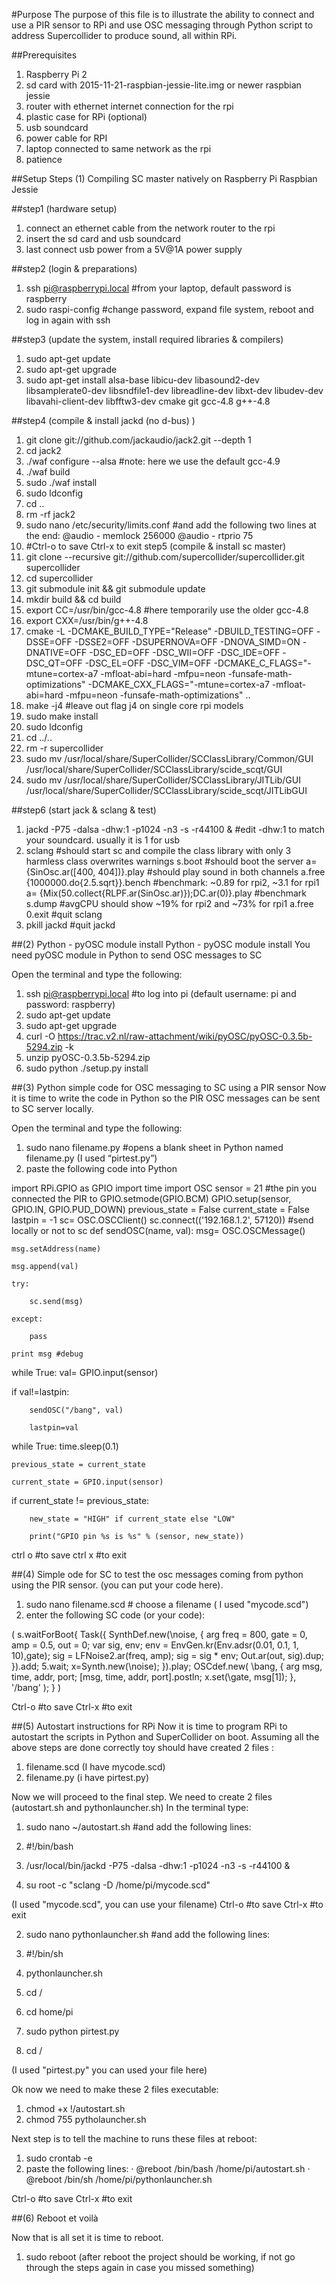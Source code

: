 #Purpose
The purpose of this file is to illustrate the ability to connect and use a PIR sensor to RPi and use OSC messaging through Python script to address Supercollider to produce sound, all within RPi.

##Prerequisites
1. Raspberry Pi 2
2. sd card with 2015-11-21-raspbian-jessie-lite.img or newer raspbian jessie 
3. router with ethernet internet connection for the rpi 
4. plastic case for RPi (optional)
5. usb soundcard
6. power cable for RPI
7. laptop connected to same network as the rpi 
8. patience

##Setup Steps
(1) Compiling SC master natively on Raspberry Pi Raspbian Jessie

##step1 (hardware setup)
1. connect an ethernet cable from the network router to the rpi 
2. insert the sd card and usb soundcard 
3. last connect usb power from a 5V@1A power supply

##step2 (login & preparations)
1. ssh pi@raspberrypi.local #from your laptop, default password is raspberry 
2. sudo raspi-config #change password, expand file system, reboot and log in again with ssh 

##step3 (update the system, install required libraries & compilers)
1. sudo apt-get update
2. sudo apt-get upgrade
3. sudo apt-get install alsa-base libicu-dev libasound2-dev libsamplerate0-dev libsndfile1-dev libreadline-dev libxt-dev libudev-dev libavahi-client-dev libfftw3-dev cmake git gcc-4.8 g++-4.8 

##step4 (compile & install jackd (no d-bus) )
1. git clone git://github.com/jackaudio/jack2.git --depth 1
2. cd jack2
3. ./waf configure --alsa #note: here we use the default gcc-4.9
4. ./waf build
5. sudo ./waf install
6. sudo ldconfig
7. cd ..
8. rm -rf jack2
9. sudo nano /etc/security/limits.conf #and add the following two lines at the end:
@audio - memlock 256000
@audio - rtprio 75 
1. #Ctrl-o to save Ctrl-x to exit
step5 (compile & install sc master)
1. git clone --recursive git://github.com/supercollider/supercollider.git supercollider
2. cd supercollider
3. git submodule init && git submodule update
4. mkdir build && cd build
5. export CC=/usr/bin/gcc-4.8 #here temporarily use the older gcc-4.8
6. export CXX=/usr/bin/g++-4.8
7. cmake -L -DCMAKE_BUILD_TYPE="Release" -DBUILD_TESTING=OFF -DSSE=OFF -DSSE2=OFF -DSUPERNOVA=OFF -DNOVA_SIMD=ON -DNATIVE=OFF -DSC_ED=OFF -DSC_WII=OFF -DSC_IDE=OFF -DSC_QT=OFF -DSC_EL=OFF -DSC_VIM=OFF -DCMAKE_C_FLAGS="-mtune=cortex-a7 -mfloat-abi=hard -mfpu=neon -funsafe-math-optimizations" -DCMAKE_CXX_FLAGS="-mtune=cortex-a7 -mfloat-abi=hard -mfpu=neon -funsafe-math-optimizations" .. 
8. make -j4 #leave out flag j4 on single core rpi models 
9. sudo make install
10. sudo ldconfig
11. cd ../..
12. rm -r supercollider
13. sudo mv /usr/local/share/SuperCollider/SCClassLibrary/Common/GUI /usr/local/share/SuperCollider/SCClassLibrary/scide_scqt/GUI
14. sudo mv /usr/local/share/SuperCollider/SCClassLibrary/JITLib/GUI /usr/local/share/SuperCollider/SCClassLibrary/scide_scqt/JITLibGUI

##step6 (start jack & sclang & test)
1. jackd -P75 -dalsa -dhw:1 -p1024 -n3 -s -r44100 & #edit -dhw:1 to match your soundcard. usually it is 1 for usb
2. sclang #should start sc and compile the class library with only 3 harmless class overwrites warnings
s.boot #should boot the server
a= {SinOsc.ar([400, 404])}.play #should play sound in both channels
a.free
{1000000.do{2.5.sqrt}}.bench #benchmark: ~0.89 for rpi2, ~3.1 for rpi1
a= {Mix(50.collect{RLPF.ar(SinOsc.ar)});DC.ar(0)}.play #benchmark
s.dump #avgCPU should show ~19% for rpi2 and ~73% for rpi1
a.free
0.exit #quit sclang
1. pkill jackd #quit jackd

##(2) Python - pyOSC module install
Python - pyOSC module install
You need pyOSC module in Python to send OSC messages to SC

Open the terminal and type the following:
1. ssh pi@raspberrypi.local #to log into pi (default username: pi and password: raspberry)
2. sudo apt-get update
3. sudo apt-get upgrade
4. curl -O https://trac.v2.nl/raw-attachment/wiki/pyOSC/pyOSC-0.3.5b-5294.zip -k 
5. unzip pyOSC-0.3.5b-5294.zip
6. sudo python ./setup.py install

##(3) Python simple code for OSC messaging to SC using a PIR sensor
Now it is time to write the code in Python so the PIR OSC messages can be sent to SC server locally.

Open the terminal and type the following:
1. sudo nano filename.py #opens a blank sheet in Python named filename.py (I used “pirtest.py”)
2. paste the following code into Python

import RPi.GPIO as GPIO
import time
import OSC
sensor = 21 #the pin you connected the PIR to
GPIO.setmode(GPIO.BCM)
GPIO.setup(sensor, GPIO.IN, GPIO.PUD_DOWN)
previous_state = False
current_state = False
lastpin = -1
sc= OSC.OSCClient()
sc.connect(('192.168.1.2', 57120)) #send locally or not to sc
def sendOSC(name, val):
msg= OSC.OSCMessage()

	msg.setAddress(name)

	msg.append(val)

	try:

		sc.send(msg)

	except:

		pass

	print msg #debug
while True:
val= GPIO.input(sensor)

if  val!=lastpin:

		sendOSC("/bang", val)

		lastpin=val
while True:
time.sleep(0.1)

	previous_state = current_state

	current_state = GPIO.input(sensor)

if  current_state != previous_state:

		new_state = "HIGH" if current_state else "LOW"

		print("GPIO pin %s is %s" % (sensor, new_state))
ctrl o #to save
ctrl x #to exit

##(4) Simple ode for SC to test the osc messages coming from python using the PIR sensor. (you can put your code here).

1. sudo nano filename.scd # choose a filename ( I used "mycode.scd")
2. enter the following SC code (or your code):

(
s.waitForBoot{
Task({
SynthDef.new(\noise, {
	arg freq = 800, gate = 0,
amp = 0.5, out = 0;
	var sig, env;
	env = EnvGen.kr(Env.adsr(0.01, 0.1, 1, 10),gate);
	sig = LFNoise2.ar(freq, amp);
	sig = sig * env;
	Out.ar(out, sig).dup;
}).add;
5.wait;
	x=Synth.new(\noise);
}).play;
OSCdef.new(
\bang,
	{
			arg msg, time, addr, port;
			[msg, time, addr, port].postln;
			x.set(\gate, msg[1]);
	},
	'/bang'
);
}
)

Ctrl-o #to save
Ctrl-x #to exit

##(5) Autostart instructions for RPi 
Now it is time to program RPi to autostart the scripts in Python and SuperCollider on boot. Assuming all the above steps are done correctly toy should have created 2 files :

1. filename.scd (I have mycode.scd)
2. filename.py (i have pirtest.py)

Now we will proceed to the final step. We need to create 2 files (autostart.sh and pythonlauncher.sh)
In the terminal type:

1. sudo nano ~/autostart.sh #and add the following lines:

1. #!/bin/bash
2. /usr/local/bin/jackd -P75 -dalsa -dhw:1 -p1024 -n3 -s -r44100 &
3. su root -c "sclang -D /home/pi/mycode.scd"

(I used "mycode.scd", you can use your filename)
Ctrl-o #to save
Ctrl-x #to exit

2. sudo nano pythonlauncher.sh #and add the following lines:

1. #!/bin/sh
2. pythonlauncher.sh
3. cd /
4. cd home/pi
5. sudo python pirtest.py
6. cd /

(I used "pirtest.py" you can used your file here)

Ok now we need to make these 2 files executable:

1. chmod +x !/autostart.sh
2. chmod 755 pytholauncher.sh

Next step is to tell the machine to runs these files at reboot:

1. sudo crontab -e 
2. paste the following lines:
· @reboot /bin/bash /home/pi/autostart.sh
· @reboot /bin/sh /home/pi/pythonlauncher.sh

Ctrl-o #to save
Ctrl-x #to exit

##(6) Reboot et voilà

Now that is all set it is time to reboot.

1. sudo reboot
(after reboot the project should be working, if not go through the steps again in case you missed something)
